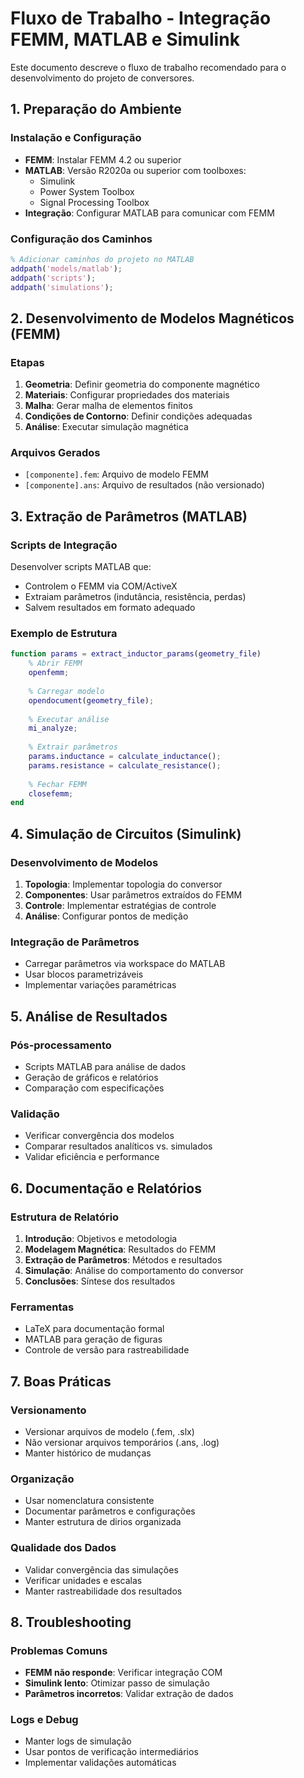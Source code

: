 # Fluxo de Trabalho - Integração FEMM, MATLAB e Simulink

Este documento descreve o fluxo de trabalho recomendado para o desenvolvimento do projeto de conversores.

## 1. Preparação do Ambiente

### Instalação e Configuração
- **FEMM**: Instalar FEMM 4.2 ou superior
- **MATLAB**: Versão R2020a ou superior com toolboxes:
  - Simulink
  - Power System Toolbox
  - Signal Processing Toolbox
- **Integração**: Configurar MATLAB para comunicar com FEMM

### Configuração dos Caminhos
```matlab
% Adicionar caminhos do projeto no MATLAB
addpath('models/matlab');
addpath('scripts');
addpath('simulations');
```

## 2. Desenvolvimento de Modelos Magnéticos (FEMM)

### Etapas
1. **Geometria**: Definir geometria do componente magnético
2. **Materiais**: Configurar propriedades dos materiais
3. **Malha**: Gerar malha de elementos finitos
4. **Condições de Contorno**: Definir condições adequadas
5. **Análise**: Executar simulação magnética

### Arquivos Gerados
- `[componente].fem`: Arquivo de modelo FEMM
- `[componente].ans`: Arquivo de resultados (não versionado)

## 3. Extração de Parâmetros (MATLAB)

### Scripts de Integração
Desenvolver scripts MATLAB que:
- Controlem o FEMM via COM/ActiveX
- Extraiam parâmetros (indutância, resistência, perdas)
- Salvem resultados em formato adequado

### Exemplo de Estrutura
```matlab
function params = extract_inductor_params(geometry_file)
    % Abrir FEMM
    openfemm;
    
    % Carregar modelo
    opendocument(geometry_file);
    
    % Executar análise
    mi_analyze;
    
    % Extrair parâmetros
    params.inductance = calculate_inductance();
    params.resistance = calculate_resistance();
    
    % Fechar FEMM
    closefemm;
end
```

## 4. Simulação de Circuitos (Simulink)

### Desenvolvimento de Modelos
1. **Topologia**: Implementar topologia do conversor
2. **Componentes**: Usar parâmetros extraídos do FEMM
3. **Controle**: Implementar estratégias de controle
4. **Análise**: Configurar pontos de medição

### Integração de Parâmetros
- Carregar parâmetros via workspace do MATLAB
- Usar blocos parametrizáveis
- Implementar variações paramétricas

## 5. Análise de Resultados

### Pós-processamento
- Scripts MATLAB para análise de dados
- Geração de gráficos e relatórios
- Comparação com especificações

### Validação
- Verificar convergência dos modelos
- Comparar resultados analíticos vs. simulados
- Validar eficiência e performance

## 6. Documentação e Relatórios

### Estrutura de Relatório
1. **Introdução**: Objetivos e metodologia
2. **Modelagem Magnética**: Resultados do FEMM
3. **Extração de Parâmetros**: Métodos e resultados
4. **Simulação**: Análise do comportamento do conversor
5. **Conclusões**: Síntese dos resultados

### Ferramentas
- LaTeX para documentação formal
- MATLAB para geração de figuras
- Controle de versão para rastreabilidade

## 7. Boas Práticas

### Versionamento
- Versionar arquivos de modelo (.fem, .slx)
- Não versionar arquivos temporários (.ans, .log)
- Manter histórico de mudanças

### Organização
- Usar nomenclatura consistente
- Documentar parâmetros e configurações
- Manter estrutura de dirios organizada

### Qualidade dos Dados
- Validar convergência das simulações
- Verificar unidades e escalas
- Manter rastreabilidade dos resultados

## 8. Troubleshooting

### Problemas Comuns
- **FEMM não responde**: Verificar integração COM
- **Simulink lento**: Otimizar passo de simulação
- **Parâmetros incorretos**: Validar extração de dados

### Logs e Debug
- Manter logs de simulação
- Usar pontos de verificação intermediários
- Implementar validações automáticas